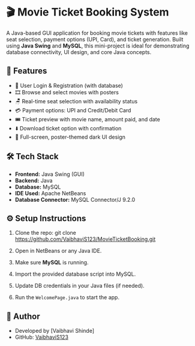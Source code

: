 # 🎬 Movie Ticket Booking System

A Java-based GUI application for booking movie tickets with features like seat selection, payment options (UPI, Card), and ticket generation. Built using **Java Swing** and **MySQL**, this mini-project is ideal for demonstrating database connectivity, UI design, and core Java concepts.

## 📌 Features

- 🔐 User Login & Registration (with database)
- 🎞️ Browse and select movies with posters
- 🪑 Real-time seat selection with availability status
- 💳 Payment options: UPI and Credit/Debit Card
- 🎟️ Ticket preview with movie name, amount paid, and date
- ⬇️ Download ticket option with confirmation
- 🎨 Full-screen, poster-themed dark UI design

## 🛠️ Tech Stack

- **Frontend:** Java Swing (GUI)
- **Backend:** Java
- **Database:** MySQL
- **IDE Used:** Apache NetBeans
- **Database Connector:** MySQL Connector/J 9.2.0

## ⚙️ Setup Instructions

1. Clone the repo:
git clone https://github.com/VaibhaviS123/MovieTicketBooking.git

2. Open in NetBeans or any Java IDE.

3. Make sure **MySQL** is running.

4. Import the provided database script into MySQL.

5. Update DB credentials in your Java files (if needed).

6. Run the `WelcomePage.java` to start the app.


## 📌 Author

- Developed by [Vaibhavi Shinde]
- GitHub: [VaibhaviS123](https://github.com/VaibhaviS123)





